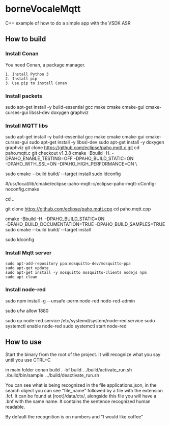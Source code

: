 # borneVocaleMqtt

C++ example of how to do a simple app with the VSDK ASR

## How to build

### Install Conan

You need Conan, a package manager.

    1. Install Python 3
    2. Install pip
    3. Use pip to install Conan


### Install packets
sudo apt-get install -y build-essential gcc make cmake cmake-gui cmake-curses-gui libssl-dev doxygen graphviz

### Install MQTT libs

sudo apt-get install -y  build-essential gcc make cmake cmake-gui cmake-curses-gui
sudo apt-get install -y libssl-dev 
sudo apt-get install -y doxygen graphviz
git clone https://github.com/eclipse/paho.mqtt.c.git
cd paho.mqtt.c
git checkout v1.3.8
cmake -Bbuild -H. -DPAHO_ENABLE_TESTING=OFF -DPAHO_BUILD_STATIC=ON \
    -DPAHO_WITH_SSL=ON -DPAHO_HIGH_PERFORMANCE=ON \
    
sudo cmake --build build/ --target install
sudo ldconfig

#/usr/local/lib/cmake/eclipse-paho-mqtt-c/eclipse-paho-mqtt-cConfig-noconfig.cmake

cd ..

git clone https://github.com/eclipse/paho.mqtt.cpp
cd paho.mqtt.cpp

cmake -Bbuild -H. -DPAHO_BUILD_STATIC=ON \
    -DPAHO_BUILD_DOCUMENTATION=TRUE -DPAHO_BUILD_SAMPLES=TRUE 
sudo cmake --build build/ --target install

sudo ldconfig

### Install Mqtt server

```
sudo apt-add-repository ppa:mosquitto-dev/mosquitto-ppa
sudo apt-get update
sudo apt-get install -y mosquitto mosquitto-clients nodejs npm
sudo apt clean
```

### Install node-red

sudo npm install -g --unsafe-perm node-red node-red-admin

sudo ufw allow 1880

sudo cp node-red.service /etc/systemd/system/node-red.service
sudo systemctl enable node-red
sudo systemctl start node-red



## How to use

Start the binary from the root of the project. It will recognize what you say until you use CTRL+C

in main folder
conan build . -bf build
. ./build/activate_run.sh 
./build/bin/sample
. ./build/deactivate_run.sh 

You can see what is being recognized in the file applications.json, in the search object you can see "file_name" followed by a file with the extension .fcf. It can be found at [root]/data/ctx/, alongside this file you will have a .bnf with the same name. It contains the sentence recognized human readable.

By default the recognition is on numbers and "I would like coffee"
